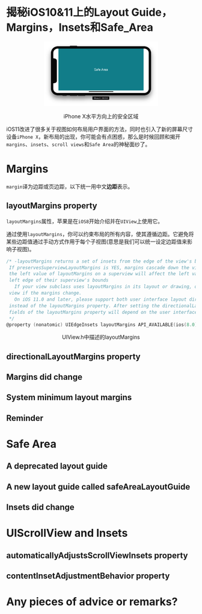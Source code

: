 # 揭秘iOS10&11上的Layout Guide，Margins，Insets和Safe_Area

<div align="center">    
<img src="./imgs/layout_1.png" width="60%" height="60%">
</div>

<p align="center">iPhone X水平方向上的安全区域</p>

iOS11改进了很多关于视图如何布局用户界面的方法，同时也引入了新的屏幕尺寸设备`iPhone X`，新布局的出现，你可能会有点困惑，那么是时候回顾和揭开`margins`、`insets`、`scroll views`和`Safe Area`的神秘面纱了。

# Margins

`margin`译为边距或页边距，以下统一用中文**边距**表示。

## layoutMargins property

`layoutMargins`属性，苹果是在`iOS8`开始介绍并在`UIView`上使用它。

通过使用`layoutMargins`，你可以约束布局的所有内容，使其遵循边距。它避免将某些边距值通过手动方式作用于每个子视图(意思是我们可以统一设定边距值来影响子视图)。

```objective-c
/* -layoutMargins returns a set of insets from the edge of the view's bounds that denote a default spacing for laying out content.
 If preservesSuperviewLayoutMargins is YES, margins cascade down the view tree, adjusting for geometry offsets, so that setting
 the left value of layoutMargins on a superview will affect the left value of layoutMargins for subviews positioned close to the
 left edge of their superview's bounds
   If your view subclass uses layoutMargins in its layout or drawing, override -layoutMarginsDidChange in order to refresh your 
 view if the margins change.
   On iOS 11.0 and later, please support both user interface layout directions by setting the directionalLayoutMargins property
 instead of the layoutMargins property. After setting the directionalLayoutMargins property, the values in the left and right
 fields of the layoutMargins property will depend on the user interface layout direction.
 */
@property (nonatomic) UIEdgeInsets layoutMargins API_AVAILABLE(ios(8.0));
```

<p align="center">UIView.h中描述的layoutMargins</p>

## directionalLayoutMargins property

## Margins did change

## System minimum layout margins

## Reminder

# Safe Area

## A deprecated layout guide

## A new layout guide called safeAreaLayoutGuide

## Insets did change

# UIScrollView and Insets

## automaticallyAdjustsScrollViewInsets property

## contentInsetAdjustmentBehavior property

# Any pieces of advice or remarks?






